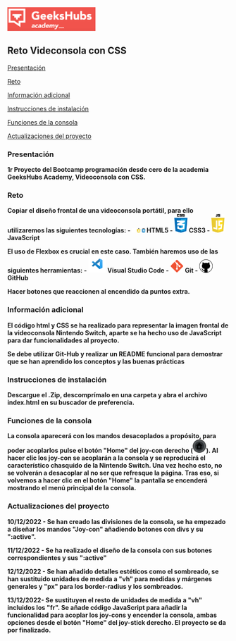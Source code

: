 
<img src= "./imagenes/geekshubs.png" width="200"> 


##   Reto Videconsola con CSS


[ Presentación ](#id1)

[ Reto ](#id2)

[ Información adicional ](#id3)

[ Instrucciones de instalación ](#id4)

[ Funciones de la consola ](#id5)

[ Actualizaciones del proyecto](#id6)

<a nombre="id1"></a>

###   Presentación
 

<b>1r Proyecto del Bootcamp programación desde cero de la academia GeeksHubs Academy, Videoconsola con CSS.

<a nombre="id2"></a>

###   Reto

<b> Copiar el diseño frontal de una videoconsola portátil, para ello utilizaremos las siguientes tecnologías:
    - <img src= "./imagenes/html5.png" width="30"> HTML5
    - <img src= "./imagenes/css.png" width="30"> CSS3
    - <img src= "./imagenes/javascript.png" width="30"> JavaScript

El uso de Flexbox es crucial en este caso.
También haremos uso de las siguientes herramientas:
    - <img src= "./imagenes/visualstudio.png" width="40"> Visual Studio Code
    - <img src= "./imagenes/git.png" width="30"> Git
    - <img src= "./imagenes/github.png" width="30">GitHub
    
    
Hacer botones que reaccionen al encendido da puntos extra.

<a nombre="id3"></a>

###  Información adicional

<b> El código html y CSS se ha realizado para representar la imagen frontal de la videoconsola Nintendo Switch, aparte se ha hecho uso de JavaScript para dar funcionalidades al proyecto.

Se debe utilizar Git-Hub y realizar un README funcional para demostrar que se han aprendido los conceptos y las buenas prácticas

<a nombre="id4"></a>

###  Instrucciones de instalación

<b> Descargue el .Zip, descomprímalo en una carpeta y abra el archivo index.html en su buscador de preferencia.

<a nombre="id5"></a>

### Funciones de la consola

<b> La consola aparecerá con los mandos desacoplados a propósito, para poder acoplarlos pulse el botón "Home" del joy-con derecho (<img src= "./imagenes/boton_home.png" width="30">). Al hacer clic los joy-con se acoplarán a la consola y se reproducirá el característico chasquido de la Nintendo Switch. Una vez hecho esto, no se volverán a desacoplar al no ser que refresque la página. Tras eso, si volvemos a hacer clic en el botón "Home" la pantalla se encenderá mostrando el menú principal de la consola.

<a nombre="id6"></a>

### Actualizaciones del proyecto

<b> 10/12/2022 - Se han creado las divisiones de la consola, se ha empezado a diseñar los mandos "Joy-con" añadiendo botones con divs y su ":active".

11/12/2022 - Se ha realizado el diseño de la consola con sus botones correspondientes y sus ":active"

12/12/2022 - Se han añadido detalles estéticos como el sombreado, se han sustituido unidades de medida a "vh" para medidas y márgenes generales y "px" para los border-radius y los sombreados.

13/12/2022- Se sustituyen el resto de unidades de medida a "vh" incluidos los "fr". Se añade código JavaScript para añadir la funcionalidad para acoplar los joy-cons y encender la consola, ambas opciones desde el botón "Home" del joy-stick derecho. El proyecto se da por finalizado. 